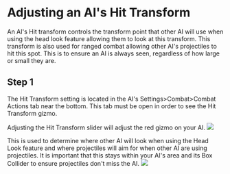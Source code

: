 # Adjusting an AI's Hit Transform
An AI's Hit transform controls the transform point that other AI will use when using the head look feature allowing them to look at this transform. This transform is also used for ranged combat allowing other AI's projectiles to hit this spot. This is to ensure an AI is always seen, regardless of how large or small they are.

## Step 1
The Hit Transform setting is located in the AI's Settings>Combat>Combat Actions tab near the bottom. This tab must be open in order to see the Hit Transform gizmo.

Adjusting the Hit Transform slider will adjust the red gizmo on your AI.
![](https://i.imgur.com/2FgrIdz.gif)

This is used to determine where other AI will look when using the Head Look feature and where projectiles will aim for when other AI are using projectiles. It is important that this stays within your AI's area and its Box Collider to ensure projectiles don't miss the AI.
![](https://i.imgur.com/QKqIcXY.gif)
